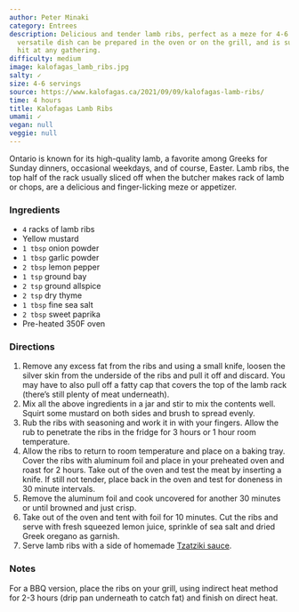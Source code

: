 ```yaml
---
author: Peter Minaki
category: Entrees
description: Delicious and tender lamb ribs, perfect as a meze for 4-6 people. This
  versatile dish can be prepared in the oven or on the grill, and is sure to be a
  hit at any gathering.
difficulty: medium
image: kalofagas_lamb_ribs.jpg
salty: ✓
size: 4-6 servings
source: https://www.kalofagas.ca/2021/09/09/kalofagas-lamb-ribs/
time: 4 hours
title: Kalofagas Lamb Ribs
umami: ✓
vegan: null
veggie: null
---
```

Ontario is known for its high-quality lamb, a favorite among Greeks for Sunday dinners, occasional weekdays, and of course, Easter. Lamb ribs, the top half of the rack usually sliced off when the butcher makes rack of lamb or chops, are a delicious and finger-licking meze or appetizer.

### Ingredients

* `4` racks of lamb ribs
* Yellow mustard
* `1 tbsp` onion powder
* `1 tbsp` garlic powder
* `2 tbsp` lemon pepper
* `1 tsp` ground bay
* `2 tsp` ground allspice
* `2 tsp` dry thyme
* `1 tbsp` fine sea salt
* `2 tbsp` sweet paprika
* Pre-heated 350F oven

### Directions

1. Remove any excess fat from the ribs and using a small knife, loosen the silver skin from the underside of the ribs and pull it off and discard. You may have to also pull off a fatty cap that covers the top of the lamb rack (there’s still plenty of meat underneath).
2. Mix all the above ingredients in a jar and stir to mix the contents well. Squirt some mustard on both sides and brush to spread evenly.
3. Rub the ribs with seasoning and work it in with your fingers. Allow the rub to penetrate the ribs in the fridge for 3 hours or 1 hour room temperature.
4. Allow the ribs to return to room temperature and place on a baking tray. Cover the ribs with aluminum foil and place in your preheated oven and roast for 2 hours. Take out of the oven and test the meat by inserting a knife. If still not tender, place back in the oven and test for doneness in 30 minute intervals.
5. Remove the aluminum foil and cook uncovered for another 30 minutes or until browned and just crisp.
6. Take out of the oven and tent with foil for 10 minutes. Cut the ribs and serve with fresh squeezed lemon juice, sprinkle of sea salt and dried Greek oregano as garnish.
7. Serve lamb ribs with a side of homemade [Tzatziki sauce](https://www.kalofagas.ca/2010/02/01/tzatziki/).

### Notes

For a BBQ version, place the ribs on your grill, using indirect heat method for 2-3 hours (drip pan underneath to catch fat) and finish on direct heat.